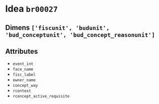 # Idea `br00027`

## Dimens `['fiscunit', 'budunit', 'bud_conceptunit', 'bud_concept_reasonunit']`

## Attributes
- `event_int`
- `face_name`
- `fisc_label`
- `owner_name`
- `concept_way`
- `rcontext`
- `rconcept_active_requisite`
